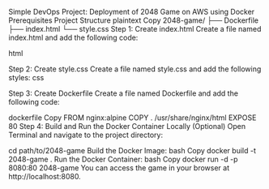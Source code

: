 Simple DevOps Project: Deployment of 2048 Game on AWS using Docker
Prerequisites
Project Structure
plaintext
Copy
2048-game/
├── Dockerfile
├── index.html
└── style.css
Step 1: Create index.html
Create a file named index.html and add the following code:

html

Step 2: Create style.css
Create a file named style.css and add the following styles:
css

Step 3: Create Dockerfile
Create a file named Dockerfile and add the following code:

dockerfile
Copy
FROM nginx:alpine
COPY . /usr/share/nginx/html
EXPOSE 80
Step 4: Build and Run the Docker Container Locally (Optional)
Open Terminal and navigate to the project directory:

cd path/to/2048-game
Build the Docker Image:
bash
Copy
docker build -t 2048-game .
Run the Docker Container:
bash
Copy
docker run -d -p 8080:80 2048-game
You can access the game in your browser at http://localhost:8080.
